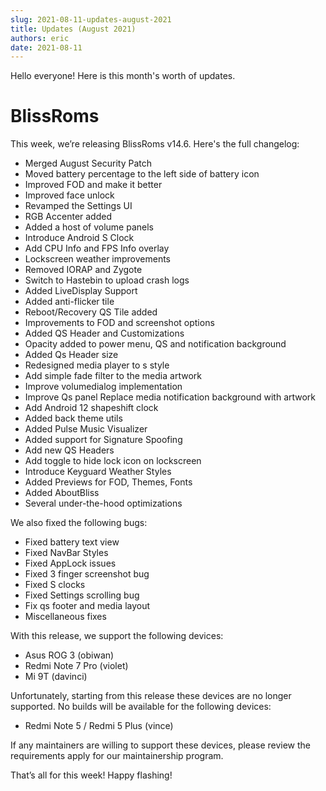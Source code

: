```yaml
---
slug: 2021-08-11-updates-august-2021
title: Updates (August 2021)
authors: eric
date: 2021-08-11
---
```


Hello everyone! Here is this month's worth of updates.

# BlissRoms

This week, we’re releasing BlissRoms v14.6. Here's the full changelog:

- Merged August Security Patch
- Moved battery percentage to the left side of battery icon
- Improved FOD  and make it better 
- Improved face unlock 
- Revamped the Settings UI
- RGB Accenter added
- Added a host of volume panels
- Introduce Android S Clock
- Add CPU Info and FPS Info overlay
- Lockscreen weather improvements
- Removed IORAP and Zygote 
- Switch to Hastebin to upload crash logs
- Added LiveDisplay Support
- Added anti-flicker tile
- Reboot/Recovery QS Tile added
- Improvements to FOD and screenshot options
- Added QS Header and Customizations
- Opacity added to power menu, QS and notification background
- Added Qs Header size
- Redesigned media player to s style 
- Add simple fade filter to the media artwork 
- Improve volumedialog implementation
- Improve Qs panel Replace media notification background with artwork 
- Add Android 12 shapeshift clock 
- Added back theme utils
- Added Pulse Music Visualizer 
- Added support for Signature Spoofing
- Add new QS Headers
- Add toggle to hide lock icon on lockscreen
- Introduce Keyguard Weather Styles
- Added Previews for FOD, Themes, Fonts
- Added AboutBliss
- Several under-the-hood optimizations

We also fixed the following bugs:
- Fixed battery text view
- Fixed NavBar Styles
- Fixed AppLock issues
- Fixed 3 finger screenshot bug 
- Fixed S clocks  
- Fixed Settings scrolling bug
- Fix qs footer and media layout
- Miscellaneous fixes

With this release, we support the following devices:
- Asus ROG 3 (obiwan)
- Redmi Note 7 Pro (violet)
- Mi 9T (davinci)

Unfortunately, starting from this release these devices are no longer supported. No builds will be available for the following devices:
- Redmi Note 5 / Redmi 5 Plus (vince)

If any maintainers are willing to support these devices, please review the requirements apply for our maintainership program.

That’s all for this week! Happy flashing!
